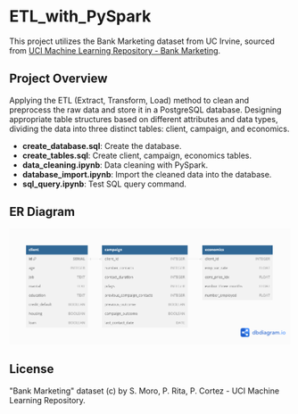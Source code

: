# ETL_with_PySpark

This project utilizes the Bank Marketing dataset from UC Irvine, sourced from [UCI Machine Learning Repository - Bank Marketing](https://archive.ics.uci.edu/dataset/222/bank+marketing).

## Project Overview

Applying the ETL (Extract, Transform, Load) method to clean and preprocess the raw data and store it in a PostgreSQL database. Designing appropriate table structures based on different attributes and data types, dividing the data into three distinct tables: client, campaign, and economics.

- **create_database.sql**:  Create the database.
- **create_tables.sql**:  Create client, campaign, economics tables.
- **data_cleaning.ipynb**:  Data cleaning with PySpark.
- **database_import.ipynb**:  Import the cleaned data into the database.
- **sql_query.ipynb**: Test SQL query command.

## ER Diagram

![Entity Relationship Diagram](er_diagram.png)

## License

"Bank Marketing" dataset (c) by S. Moro, P. Rita, P. Cortez - UCI Machine Learning Repository.
